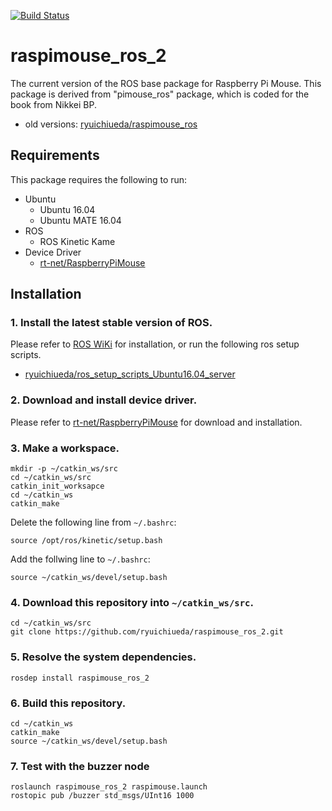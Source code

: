 [![Build Status](https://travis-ci.org/ryuichiueda/raspimouse_ros_2.svg?branch=dev)](https://travis-ci.org/ryuichiueda/raspimouse_ros_2)

# raspimouse_ros_2

The current version of the ROS base package for Raspberry Pi Mouse. This package is derived from "pimouse_ros" package, which is coded for the book from Nikkei BP.
* old versions: [ryuichiueda/raspimouse_ros](https://github.com/ryuichiueda/raspimouse_ros)

## Requirements

This package requires the following to run:

* Ubuntu
  * Ubuntu 16.04
  * Ubuntu MATE 16.04
* ROS 
  * ROS Kinetic Kame
* Device Driver
  * [rt-net/RaspberryPiMouse](https://github.com/rt-net/RaspberryPiMouse)

## Installation

### 1. Install the latest stable version of ROS.  

Please refer to [ROS WiKi](http://wiki.ros.org/kinetic/Installation) for installation, or run the following ros setup scripts.
* [ryuichiueda/ros_setup_scripts_Ubuntu16.04_server](https://github.com/ryuichiueda/ros_setup_scripts_Ubuntu16.04_server)

### 2. Download and install device driver.  

Please refer to [rt-net/RaspberryPiMouse](https://github.com/rt-net/RaspberryPiMouse) for download and installation.

### 3. Make a workspace.

```
mkdir -p ~/catkin_ws/src
cd ~/catkin_ws/src
catkin_init_worksapce
cd ~/catkin_ws
catkin_make
```

Delete the following line from `~/.bashrc`:

```
source /opt/ros/kinetic/setup.bash
```

Add the follwing line to `~/.bashrc`:

```
source ~/catkin_ws/devel/setup.bash
```

### 4. Download this repository into `~/catkin_ws/src`.

```
cd ~/catkin_ws/src
git clone https://github.com/ryuichiueda/raspimouse_ros_2.git
```

### 5. Resolve the system dependencies.

```
rosdep install raspimouse_ros_2
```

### 6. Build this repository.

```
cd ~/catkin_ws
catkin_make
source ~/catkin_ws/devel/setup.bash
```


### 7. Test with the buzzer node

```
roslaunch raspimouse_ros_2 raspimouse.launch
rostopic pub /buzzer std_msgs/UInt16 1000
```
